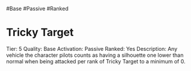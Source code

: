 #Base 
#Passive 
#Ranked

# Tricky Target
Tier: 5
Quality: Base
Activation: Passive
Ranked: Yes
Description: Any vehicle the character pilots counts as having a silhouette one lower than normal when being attacked per rank of Tricky Target to a minimum of 0.